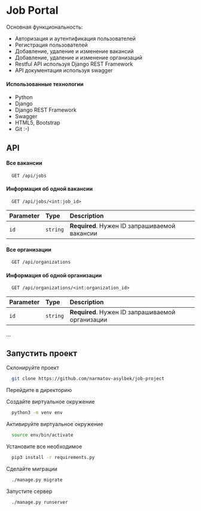
# Job Portal

Основная функциональность:
- Авторизация и аутентификация пользователей
- Регистрация пользователей
- Добавление, удаление и изменение вакансий
- Добавление, удаление и изменение организаций
- Restful API используя Django REST Framework
- API документация используя swagger

#### Использованные технологии
- Python
- Django
- Django REST Framework
- Swagger
- HTML5, Bootstrap
- Git :-)

## API

#### Все вакансии

```http
  GET /api/jobs
```


#### Информация об одной вакансии

```http
  GET /api/jobs/<int:job_id>
```

| Parameter | Type     | Description                       |
| :-------- | :------- | :-------------------------------- |
| `id`      | `string` | **Required**. Нужен ID запрашиваемой вакансии |



#### Все организации

```http
  GET /api/organizations
```


#### Информация об одной организации

```http
  GET /api/organizations/<int:organization_id>
```

| Parameter | Type     | Description                       |
| :-------- | :------- | :-------------------------------- |
| `id`      | `string` | **Required**. Нужен ID запрашиваемой организации |

...
## Запустить проект

Склонируйте проект

```bash
  git clone https://github.com/narmatov-asylbek/job-project
```

Перейдите в директорию


Создайте виртуальное окружение

```bash
  python3 -m venv env
```
Активируйте виртуальное окружение

```bash
  source env/bin/activate
```
Установите все необходимое

```bash
  pip3 install -r requirements.py
```

Сделайте миграции

```bash
  ./manage.py migrate
```

Запустите сервер

```bash
  ./manage.py runserver
```
  
